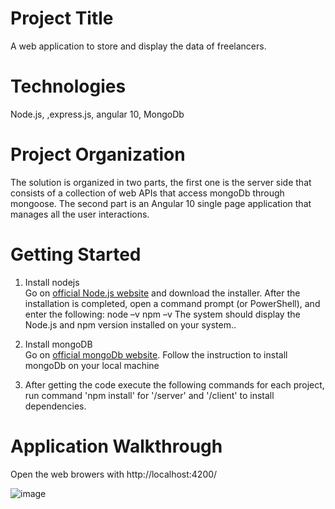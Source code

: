 # Project Title
A web application to store and display the data of freelancers.

# Technologies
Node.js, ,express.js, angular 10, MongoDb

# Project Organization
The solution is organized in two parts, the first one is the server side that consists of a collection of  web APIs that access mongoDb through mongoose.
The second part is an Angular 10 single page application that manages all the user interactions.

# Getting Started
1. Install nodejs\
   Go on [official Node.js website](https://nodejs.org/) and download the installer.
   After the installation is completed, open a command prompt (or PowerShell), and enter the following: 
   node –v
   npm –v
   The system should display the Node.js and npm version installed on your system..
   
2. Install mongoDB\
   Go on [official mongoDb website](https://docs.mongodb.com/manual/tutorial/install-mongodb-on-windows/).
   Follow the instruction to install mongoDb on your local machine
   
3. After getting the code execute the following commands for each project, run command 'npm install' for '/server' and '/client' to install dependencies. 

# Application Walkthrough
Open the web browers with http://localhost:4200/

![image](https://user-images.githubusercontent.com/16623796/86535172-f213fe80-bf10-11ea-9834-efdd7609cf1f.png)










   
